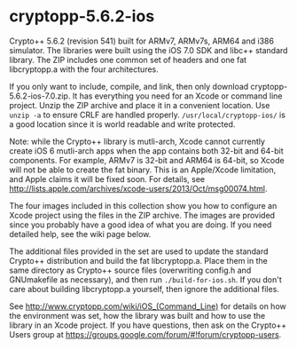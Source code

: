 cryptopp-5.6.2-ios
==================

Crypto++ 5.6.2 (revision 541) built for ARMv7, ARMv7s, ARM64 and i386 simulator. The libraries were built using the iOS 7.0 SDK and libc++ standard library. The ZIP includes one common set of headers and one fat libcryptopp.a with the four architectures.

If you only want to include, compile, and link, then only download cryptopp-5.6.2-ios-7.0.zip. It has everything you need for an Xcode or command line project. Unzip the ZIP archive and place it in a convenient location. Use `unzip -a` to ensure CRLF are handled properly. `/usr/local/cryptopp-ios/` is a good location since it is world readable and write protected.

Note: while the Crypto++ library is mutli-arch, Xcode cannot currently create iOS 6 mutli-arch apps when the app contains both 32-bit and 64-bit components. For example, ARMv7 is 32-bit and ARM64 is 64-bit, so Xcode will not be able to create the fat binary. This is an Apple/Xcode limitation, and Apple claims it will be fixed soon. For details, see  http://lists.apple.com/archives/xcode-users/2013/Oct/msg00074.html.

The four images included in this collection show you how to configure an Xcode project using the files in the ZIP archive. The images are provided since you probably have a good idea of what you are doing. If you need detailed help, see the wiki page below.

The additional files provided in the set are used to update the standard Crypto++ distribution and build the fat libcryptopp.a. Place them in the same directory as Crypto++ source files (overwriting config.h and GNUmakefile as necessary), and then run `./build-for-ios.sh`. If you don't care about building libcryptopp.a yourself, then ignore the additional files. 

See http://www.cryptopp.com/wiki/iOS_(Command_Line) for details on how the environment was set, how the library was built and how to use the library in an Xcode project. If you have questions, then ask on the Crypto++ Users group at https://groups.google.com/forum/#!forum/cryptopp-users.
